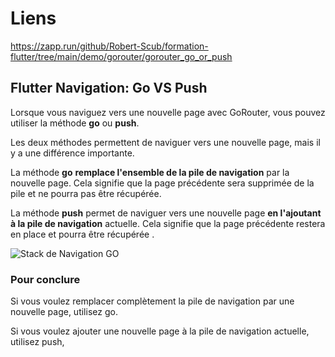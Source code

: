 # Liens

https://zapp.run/github/Robert-Scub/formation-flutter/tree/main/demo/gorouter/gorouter_go_or_push

## Flutter Navigation: Go VS Push

Lorsque vous naviguez vers une nouvelle page avec GoRouter, vous pouvez utiliser la méthode **go** ou **push**. 

Les deux méthodes permettent de naviguer vers une nouvelle page, mais il y a une différence importante.

La méthode **go** **remplace l'ensemble de la pile de navigation** par la nouvelle page. Cela signifie que la page précédente sera supprimée de la pile et ne pourra pas être récupérée.

La méthode **push** permet de naviguer vers une nouvelle page **en l'ajoutant à la pile de navigation** actuelle. Cela signifie que la page précédente restera en place et pourra être récupérée .

![Stack de Navigation GO](/assets/navStack.png)


### Pour conclure

Si vous voulez remplacer complètement la pile de navigation par une nouvelle page, utilisez go. 

Si vous voulez ajouter une nouvelle page à la pile de navigation actuelle, utilisez push,
